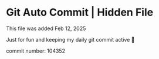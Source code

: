 # Git Auto Commit | Hidden File

This file was added Feb 12, 2025

Just for fun and keeping my daily git commit active 🤪

commit number: 104352
